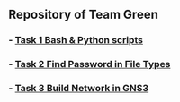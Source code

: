 

## Repository of Team Green

### - [Task 1 Bash & Python scripts](sprint1%2Freadme.md)
### - [Task 2 Find Password in File Types ](sprint2%2Freadme.md)
### - [Task 3 Build Network in GNS3 ](sprint3_networks%2Freadme.md)
